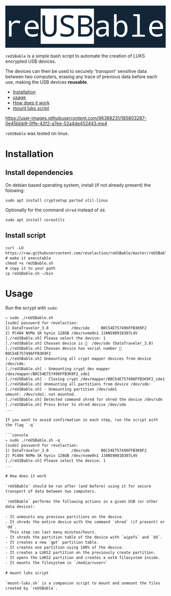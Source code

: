 <p align="center"><img alt="reUSBable" src="logo.png"/></p>

`reUSBable` is a simple bash script to automate the creation of LUKS encrypted USB devices. 

The devices can then be used to securely 'transport' sensitive data
between two computers, erasing any trace of previous data before each use,
making the USB devices **reusable**.

- [Installation](#installation)
- [usage](#usage)
- [How does it work](#how-does-it-work)
- [mount luks script](#mount-luks-script)

https://user-images.githubusercontent.com/96388231/185803287-0e45bbb9-0ffe-42f2-a7ee-52a4de452443.mp4

`reUSBable` was tested on linux.

# Installation 

## Install dependencies

On debian based operating system, install (if not already present) the folowing:

```console
sudo apt install cryptsetup parted util-linux
```

Optionally for the command `shred` instead of `dd`:

```console
sudo apt install coreutils
```

## Install script

```console
curl -LO https://raw.githubusercontent.com/revelaction/reUSBable/master/reUSBable.sh 
# make it executable
chmod +x reUSBable.sh
# copy it to your path
cp reUSBable.sh ~/bin
```

# Usage

Run the scrypt with `sudo`:

```console
⤷ sudo ./reUSBable.sh
[sudo] password for revelaction:
1) DataTraveler_3.0          /dev/sde     B0C54E757496FFB3K9F2
2) PC404 NVMe SK hynix 128GB /dev/nvme0n1 JJAN590010307L4V
[./reUSBable.sh] Please select the device: 1
[./reUSBable.sh] Choosen device is 💽  /dev/sde (DataTraveler_3.0)
[./reUSBable.sh] Choosen device has serial number 🔢  B0C54E757496FFB3K9F2
[./reUSBable.sh] Unmounting all crypt mapper devices from device /dev/sde:
[./reUSBable.sh] - Unmounting crypt dev mapper /dev/mapper/B0C54E757496FFB3K9F2_sde1
[./reUSBable.sh] - Closing crypt /dev/mapper/B0C54E757496FFB3K9F2_sde1
[./reUSBable.sh] Unmounting all partitions from device /dev/sde:
[./reUSBable.sh] - Unmounting partition /dev/sde1
umount: /dev/sde1: not mounted.
[./reUSBable.sh] Detected command shred for shred the device /dev/sde
[./reUSBable.sh] Press Enter to shred device /dev/sde
...
    
If you want to avoid confirmation in each step, run the script with the flag `-q`

```console
⤷ sudo ./reUSBable.sh -q
[sudo] password for revelaction:
1) DataTraveler_3.0          /dev/sde     B0C54E757496FFB3K9F2
2) PC404 NVMe SK hynix 128GB /dev/nvme0n1 JJAN590010307L4V
[./reUSBable.sh] Please select the device: 1
...

# How does it work

`reUSBable` should be run after (and before) using it for secure
transport of data between two computers.

`reUSBable` performs the following actions in a given USB (or other data device):

- It unmounts any previous partitions on the device.
- It shreds the entire device with the command `shred` (if present) or `dd`.
  This step can last many minutes/hours.
- It shreds the partition table of the device with `wipefs` and `dd`.
- It creates a new `gpt` partition table.
- It creates one partition using 100% of the device.
- It creates a LUKS2 partition on the previously create partition.
- It opens the LUKS2 partition and creates a ext4 filesystem inside.
- It mounts the filesystem in `/media/<user>`

# mount luks script

`mount-luks.sh` is a companion script to mount and unmount the files created by `reUSBable`.
